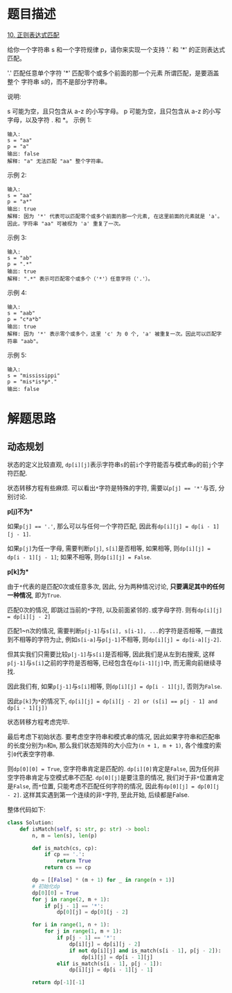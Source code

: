# 题目描述

[10. 正则表达式匹配](https://leetcode-cn.com/problems/regular-expression-matching/)


给你一个字符串 s 和一个字符规律 p，请你来实现一个支持 '.' 和 '*' 的正则表达式匹配。

'.' 匹配任意单个字符
'*' 匹配零个或多个前面的那一个元素
所谓匹配，是要涵盖 整个 字符串 s的，而不是部分字符串。

说明:

s 可能为空，且只包含从 a-z 的小写字母。
p 可能为空，且只包含从 a-z 的小写字母，以及字符 . 和 *。
示例 1:
```
输入:
s = "aa"
p = "a"
输出: false
解释: "a" 无法匹配 "aa" 整个字符串。
```

示例 2:
```
输入:
s = "aa"
p = "a*"
输出: true
解释: 因为 '*' 代表可以匹配零个或多个前面的那一个元素, 在这里前面的元素就是 'a'。因此，字符串 "aa" 可被视为 'a' 重复了一次。
```

示例 3:
```
输入:
s = "ab"
p = ".*"
输出: true
解释: ".*" 表示可匹配零个或多个（'*'）任意字符（'.'）。
```

示例 4:
```
输入:
s = "aab"
p = "c*a*b"
输出: true
解释: 因为 '*' 表示零个或多个，这里 'c' 为 0 个, 'a' 被重复一次。因此可以匹配字符串 "aab"。
```

示例 5:
```
输入:
s = "mississippi"
p = "mis*is*p*."
输出: false
```

# 解题思路

## 动态规划

状态的定义比较直观, `dp[i][j]`表示字符串`s`的前`i`个字符能否与模式串`p`的前`j`个字符匹配.

状态转移方程有些麻烦. 可以看出`*`字符是特殊的字符, 需要以`p[j] == '*'`与否, 分别讨论.

**p[j]不为\***

如果`p[j] == '.'`, 那么可以与任何一个字符匹配, 因此有`dp[i][j] = dp[i - 1][j - 1]`.

如果`p[j]`为任一字母, 需要判断`p[j]`, `s[i]`是否相等, 如果相等, 则`dp[i][j] = dp[i - 1][j - 1]`; 如果不相等, 则`dp[i][j] = False`.

**p[k]为\***

由于`*`代表的是匹配0次或任意多次, 因此, 分为两种情况讨论, **只要满足其中的任何一种情况**, 即为`True`.

匹配0次的情况, 即跳过当前的`*`字符, 以及前面紧邻的`.`或字母字符. 则有`dp[i][j] = dp[i][j - 2]`

匹配1~n次的情况, 需要判断`p[j-1]`与`s[i], s[i-1], ...`的字符是否相等, 一直找到不相等的字符为止, 例如`s[i-a]`与`p[j-1]`不相等, 则`dp[i][j] = dp[i-a][j-2]`.

但其实我们只需要比较`p[j-1]`与`s[i]`是否相等, 因此我们是从左到右搜索, 这样`p[j-1]`与`s[i]`之前的字符是否相等, 已经包含在`dp[i-1][j]`中, 而无需向前继续寻找.

因此我们有, 如果`p[j-1]`与`s[i]`相等, 则`dp[i][j] = dp[i - 1][j]`, 否则为`False`.

因此`p[k]`为`*`的情况下, `dp[i][j] = dp[i][j - 2] or (s[i] == p[j - 1] and dp[i - 1][j])`

状态转移方程考虑完毕.

最后考虑下初始状态. 要考虑空字符串和模式串的情况, 因此如果字符串和匹配串的长度分别为`n`和`m`, 那么我们状态矩阵的大小应为`(n + 1, m + 1)`, 各个维度的索引`0`代表空字符串.

则`dp[0][0] = True`, 空字符串肯定是匹配的. `dp[i][0]`肯定是`False`, 因为任何非空字符串肯定与空模式串不匹配. `dp[0][j]`是要注意的情况, 我们对于非`*`位置肯定是`False`, 而`*`位置, 只能考虑不匹配任何字符的情况, 因此有`dp[0][j] = dp[0][j - 2]`. 这样其实遇到第一个连续的非`*`字符, 至此开始, 后续都是False.

整体代码如下:

```python
class Solution:
    def isMatch(self, s: str, p: str) -> bool:
        n, m = len(s), len(p)

        def is_match(cs, cp):
            if cp == '.':
                return True
            return cs == cp

        dp = [[False] * (m + 1) for _ in range(n + 1)]
        # 初始化dp
        dp[0][0] = True
        for j in range(2, m + 1):
            if p[j - 1] == '*':
                dp[0][j] = dp[0][j - 2]

        for i in range(1, n + 1):
            for j in range(1, m + 1):
                if p[j - 1] == '*':
                    dp[i][j] = dp[i][j - 2]
                    if not dp[i][j] and is_match(s[i - 1], p[j - 2]):
                        dp[i][j] = dp[i - 1][j]
                elif is_match(s[i - 1], p[j - 1]):
                    dp[i][j] = dp[i - 1][j - 1]

        return dp[-1][-1]
```
